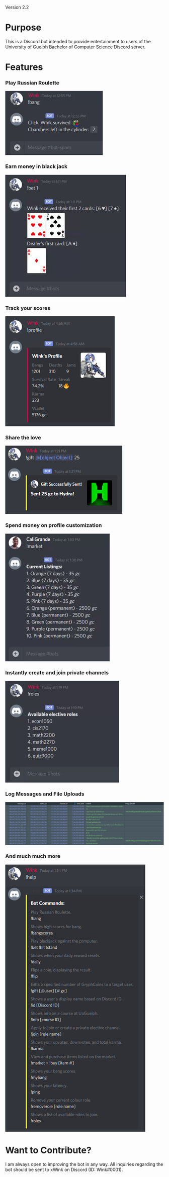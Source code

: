 Version 2.2
# Purpose
This is a Discord bot intended to provide entertainment to users of the
University of Guelph Bachelor of Computer Science Discord server.

# Features

### Play Russian Roulette
![Russian Roulette Demo](demo/bot_bang.gif)

### Earn money in black jack
![Black Jack Demo](demo/bot_bj.gif)

### Track your scores
![Score Tracking Demo](demo/bot_profile.PNG)

### Share the love
![Gifting Demo](demo/bot_gift.PNG)

### Spend money on profile customization
![Market and Shopping Demo](demo/bot_market.gif)

### Instantly create and join private channels
![Roles Demo](demo/bot_roles.gif)

### Log Messages and File Uploads
![Message Logging Demo](demo/bot_logging.PNG)

### And much much more
![Help Demo](demo/bot_help.PNG)


# Want to Contribute?
I am always open to improving the bot in any way.
All inquiries regarding the bot should be sent to xWink on Discord (ID: Wink#0001).
